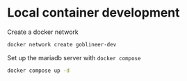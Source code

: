 # Local container development

Create a docker network
```sh
docker network create goblineer-dev
```

Set up the mariadb server with `docker compose`
```sh
docker compose up -d
```


